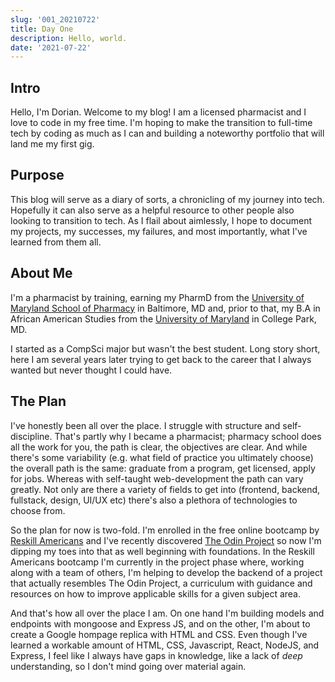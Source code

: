 ```yaml
---
slug: '001_20210722'
title: Day One
description: Hello, world.
date: '2021-07-22'
---
```


## Intro

Hello, I'm Dorian. Welcome to my blog! I am a licensed pharmacist and I love to code in my free time. I'm hoping to make the transition to full-time tech
by coding as much as I can and building a noteworthy portfolio that will land me my first gig.

## Purpose

This blog will serve as a diary of sorts, a chronicling of my journey into tech. Hopefully it can also serve as a helpful resource to other people also
looking to transition to tech. As I flail about aimlessly, I hope to document my projects, my successes, my failures, and most importantly, what I've learned
from them all.

## About Me

I'm a pharmacist by training, earning my PharmD from the [University of Maryland School of Pharmacy](https://www.pharmacy.umaryland.edu/) in Baltimore, MD and, prior to that, my B.A in African American Studies from the [University of Maryland](https://umd.edu/) in College Park, MD.

I started as a CompSci major but wasn't the best student. Long story short, here I am several years later trying to get back to the career that I always wanted but never thought I could have.

## The Plan

I've honestly been all over the place. I struggle with structure and self-discipline. That's partly why I became a pharmacist; pharmacy school does all the work for you, the path is clear, the objectives are clear. And while there's some variability (e.g. what field of practice you ultimately choose) the overall path is the same: graduate from a program, get licensed, apply for jobs. Whereas with self-taught web-development the path can vary greatly. Not only are there a variety of fields to get into (frontend, backend, fullstack, design, UI/UX etc) there's also a plethora of technologies to choose from.

So the plan for now is two-fold. I'm enrolled in the free online bootcamp by [Reskill Americans](https://www.reskillamericans.org/) and I've recently discovered [The Odin Project](https://www.theodinproject.com/home) so now I'm dipping my toes into that as well beginning with foundations. In the Reskill Americans bootcamp I'm currently in the project phase where, working along with a team of others, I'm helping to develop the backend of a project that actually resembles The Odin Project, a curriculum with guidance and resources on how to improve applicable skills for a given subject area.

And that's how all over the place I am. On one hand I'm building models and endpoints with mongoose and Express JS, and on the other, I'm about to create a Google hompage replica with HTML and CSS. Even though I've learned a workable amount of HTML, CSS, Javascript, React, NodeJS, and Express, I feel like I always have gaps in knowledge, like a lack of _deep_ understanding, so I don't mind going over material again.

